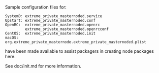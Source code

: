 Sample configuration files for:
```
SystemD: extreme_private_masternoded.service
Upstart: extreme_private_masternoded.conf
OpenRC:  extreme_private_masternoded.openrc
         extreme_private_masternoded.openrcconf
CentOS:  extreme_private_masternoded.init
macOS:    org.extreme_private_masternode.extreme_private_masternoded.plist
```
have been made available to assist packagers in creating node packages here.

See doc/init.md for more information.

